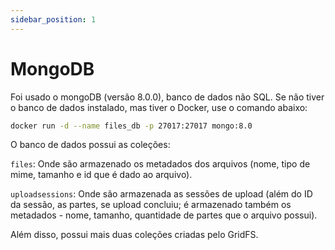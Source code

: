 ```yaml
---
sidebar_position: 1
---
```


# MongoDB

Foi usado o mongoDB (versão 8.0.0), banco de dados não SQL. Se não tiver o banco de dados instalado, mas
tiver o Docker, use o comando abaixo:

```bash
docker run -d --name files_db -p 27017:27017 mongo:8.0
```

O banco de dados possui as coleções:

`files`: Onde são armazenado os metadados dos arquivos (nome, tipo de mime, tamanho e id que é dado ao arquivo).

`uploadsessions`: Onde são armazenada as sessões de upload (além do ID da sessão, as partes, se upload concluiu; é armazenado também os metadados - nome, tamanho, quantidade de partes que o arquivo possui).

Além disso, possui mais duas coleções criadas pelo GridFS.